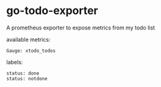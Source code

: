 # go-todo-exporter

A prometheus exporter to expose metrics from my todo list

available metrics:

```
Gauge: xtodo_todos
```

labels:
```
status: done
status: notdone
```
